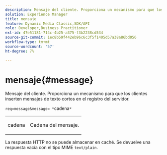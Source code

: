 ```yaml
---
description: Mensaje del cliente. Proporciona un mecanismo para que los clientes inserten mensajes de texto cortos en el registro del servidor.
solution: Experience Manager
title: mensaje
feature: Dynamic Media Classic,SDK/API
role: Developer,Business Practitioner
exl-id: 47e51181-714c-4b25-a375-f3b2238cd534
source-git-commit: 1ec8b59f442eb96c6c3f5f1405d57a38a86bd056
workflow-type: tm+mt
source-wordcount: '57'
ht-degree: 7%

---
```


# mensaje{#message}

Mensaje del cliente. Proporciona un mecanismo para que los clientes inserten mensajes de texto cortos en el registro del servidor.

`req=message&message= *`cadena`*`

<table id="simpletable_9AF29AA336C4447BBC2FD4A7D43ED91B"> 
 <tr class="strow"> 
  <td class="stentry"> <p><span class="varname"> cadena</span> </p> </td> 
  <td class="stentry"> <p>Cadena del mensaje. </p></td> 
 </tr> 
</table>

La respuesta HTTP no se puede almacenar en caché. Se devuelve una respuesta vacía con el tipo MIME `text/plain`.
